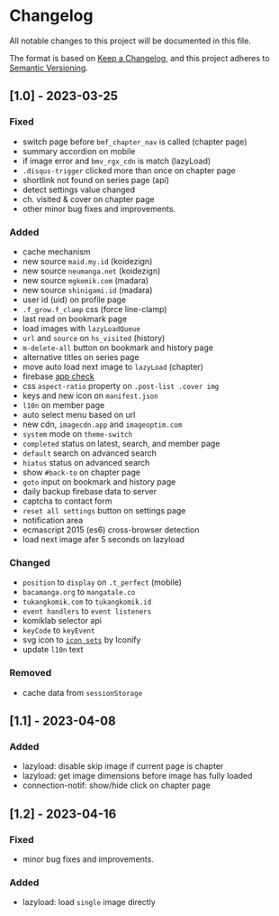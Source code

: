 # Changelog

All notable changes to this project will be documented in this file.

The format is based on [Keep a Changelog](https://keepachangelog.com/en/1.0.0/),
and this project adheres to [Semantic Versioning](https://semver.org/spec/v2.0.0.html).

## [1.0] - 2023-03-25

### Fixed

- switch page before `bmf_chapter_nav` is called (chapter page)
- summary accordion on mobile
- if image error and `bmv_rgx_cdn` is match (lazyLoad)
- `.disqus-trigger` clicked more than once on chapter page
- shortlink not found on series page (api)
- detect settings value changed
- ch. visited & cover on chapter page
- other minor bug fixes and improvements.

### Added

- cache mechanism
- new source `maid.my.id` (koidezign)
- new source `neumanga.net` (koidezign)
- new source `mgkomik.com` (madara)
- new source `shinigami.id` (madara)
- user id (uid) on profile page
- `.f_grow.f_clamp` css (force line-clamp)
- last read on bookmark page
- load images with `lazyLoadQueue`
- `url` and `source` on `hs_visited` (history)
- `m-delete-all` button on bookmark and history page
- alternative titles on series page
- move auto load next image to `lazyLoad` (chapter)
- firebase [app check](https://firebase.google.com/docs/app-check)
- css `aspect-ratio` property on `.post-list .cover img`
- keys and new icon on `manifest.json`
- `l10n` on member page
- auto select menu based on url
- new cdn, `imagecdn.app` and `imageoptim.com`
- `system` mode on `theme-switch`
- `completed` status on latest, search, and member page
- `default` search on advanced search
- `hiatus` status on advanced search
- show `#back-to` on chapter page
- `goto` input on bookmark and history page
- daily backup firebase data to server
- captcha to contact form
- `reset all settings` button on settings page
- notification area
- ecmascript 2015 (es6) cross-browser detection
- load next image afer 5 seconds on lazyload

### Changed

- `position` to `display` on `.t_perfect` (mobile)
- `bacamanga.org` to `mangatale.co`
- `tukangkomik.com` to `tukangkomik.id`
- `event handlers` to `event listeners`
- komiklab selector api
- `keyCode` to `keyEvent`
- svg icon to [`icon sets`](https://github.com/iconify/icon-sets) by Iconify
- update `l10n` text

### Removed

- cache data from `sessionStorage`

## [1.1] - 2023-04-08

### Added

- lazyload: disable skip image if current page is chapter
- lazyload: get image dimensions before image has fully loaded
- connection-notif: show/hide click on chapter page

## [1.2] - 2023-04-16

### Fixed
- minor bug fixes and improvements.

### Added

- lazyload: load `single` image directly
